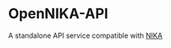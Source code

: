# OpenNIKA-API
A standalone API service compatible with [NIKA](https://github.com/ostis-apps/nika?ysclid=mbwlgz50qb35744024)
